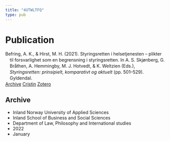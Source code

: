 ```yaml
---
title: "4UTWLTFQ"
type: pub
---
```

<h1>Publication</h1>
<article id="csl-bib-container-4UTWLTFQ" class="csl-bib-container">
  <div class="csl-bib-body" style="line-height: 1.35; padding-left: 1em; text-indent:-1em;">
  <div class="csl-entry">Befring, A. K., &amp; Hirst, M. H. (2021). Styringsretten i helsetjenesten &#x2013; plikter til forsvarlighet som en begrensning i styringsretten. In A. S. Skj&#xF8;nberg, G. Br&#xE5;then, A. Hemmingby, M. J. Hotvedt, &amp; K. Weltzien (Eds.), <i>Styringsretten: prinsipielt, komparativt og aktuelt</i> (pp. 501&#x2013;529). Gyldendal.</div>
</div>
  <div class="csl-bib-buttons">
    <a href="#taxonomy-article-4UTWLTFQ" class="csl-bib-button">Archive</a>
    <a href="https://app.cristin.no/results/show.jsf?id=1974552" alt="Cristin URL" class="csl-bib-button">Cristin</a>
    <a href="http://zotero.org/groups/5402882/items/4UTWLTFQ" alt="Zotero URL" class="csl-bib-button">Zotero</a>
  </div>
  <div id="csl-bib-meta-container-4UTWLTFQ"></div>
</article>
<div id="csl-bib-meta-4UTWLTFQ" class="csl-bib-meta">
  <article id="taxonomy-article-4UTWLTFQ" class="taxonomy-article">
    <h1>Archive</h1>
    <ul>
      <li>Inland Norway University of Applied Sciences</li>
      <li>Inland School of Business and Social Sciences</li>
      <li>Department of Law, Philosophy and International studies</li>
      <li>2022</li>
      <li>January</li>
    </ul>
  </article>
</div>
